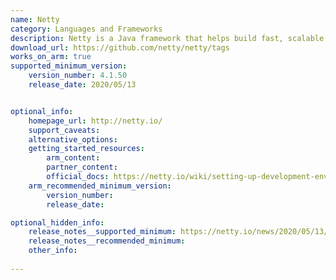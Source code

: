 ```yaml
---
name: Netty
category: Languages and Frameworks
description: Netty is a Java framework that helps build fast, scalable network applications like servers and clients by handling events asynchronously and supporting various network protocols.
download_url: https://github.com/netty/netty/tags
works_on_arm: true
supported_minimum_version:
    version_number: 4.1.50
    release_date: 2020/05/13


optional_info:
    homepage_url: http://netty.io/
    support_caveats:
    alternative_options:
    getting_started_resources:
        arm_content:
        partner_content:
        official_docs: https://netty.io/wiki/setting-up-development-environment.html
    arm_recommended_minimum_version:
        version_number:
        release_date:

optional_hidden_info:
    release_notes__supported_minimum: https://netty.io/news/2020/05/13/4-1-50-Final.html
    release_notes__recommended_minimum:
    other_info:
 
---
```

